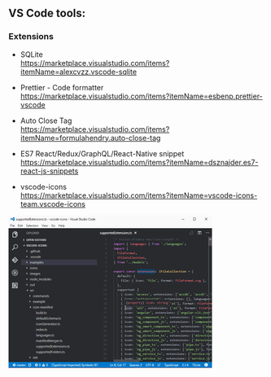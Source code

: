 ## VS Code tools:

### Extensions
* SQLite  
https://marketplace.visualstudio.com/items?itemName=alexcvzz.vscode-sqlite

* Prettier - Code formatter  
https://marketplace.visualstudio.com/items?itemName=esbenp.prettier-vscode

* Auto Close Tag  
https://marketplace.visualstudio.com/items?itemName=formulahendry.auto-close-tag

* ES7 React/Redux/GraphQL/React-Native snippet  
https://marketplace.visualstudio.com/items?itemName=dsznajder.es7-react-js-snippets
* vscode-icons  
https://marketplace.visualstudio.com/items?itemName=vscode-icons-team.vscode-icons

<!--- ![ScreenShot](IMAGES/vscode-icons.gif )-->
<img src="IMAGES/vscode-icons.gif" width="400">


